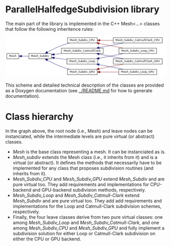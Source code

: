 # ParallelHalfedgeSubdivision library
The main part of the library is implemented in the C++ Mesh<...> classes that follow the following inheritence rules:

<img src="../img/class_hierarchy.png" alt="Library class hierarchy" width="800"/>

This scheme and detailed technical description of the classes are provided as a Doxygen documentation (see [../README.md](../README.md) for how to generate documentation).

# Class hierarchy
In the graph above, the root node (i.e., Mesh) and leave nodes can be instanciated, while the intermediate levels are pure virtual (or abstract) classes.
* *Mesh* is the base class representing a mesh. It can be instanciated as is.
* *Mesh_subdiv* extends the Mesh class (i.e., it inherits from it) and is a virtual (or abstract). It defines the methods that necessarily have to be implemented for any class that proposes subdivision routines (and inherits from it).
* *Mesh_Subdiv_CPU* and *Mesh_Subdiv_GPU* extend *Mesh_Subdiv* and are pure virtual too. They add requirements and implementations for CPU-backend and GPU-backend subdivision methods, respectively.
* *Mesh_Subdiv_Loop* and *Mesh_Subdiv_Catmull-Clark* extend *Mesh_Subdiv* and are pure virtual too. They add add requirements and implementations for the Loop and Catmull-Clark subdivision schemes, respectively.
* Finally, the four leave classes derive from two pure virtual classes: one among *Mesh_Subdiv_Loop* and *Mesh_Subdiv_Catmull-Clark*, and one among *Mesh_Subdiv_CPU* and *Mesh_Subdiv_GPU* and fully implement a subdivision solution for either Loop or Catmull-Clark subdivision on either the CPU or GPU backend.

